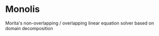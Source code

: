# Monolis

Morita's non-overlapping / overlapping linear equation solver based on domain decomposition

